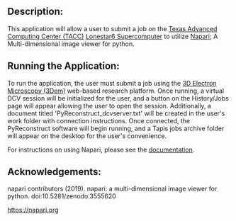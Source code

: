 Description:
-----------------------

This application will allow a user to submit a job on the [Texas Advanced Computing Center (TACC)](https://www.tacc.utexas.edu/) [Lonestar6 Supercomputer](https://www.tacc.utexas.edu/systems/lonestar6) to utilize [Napari](https://napari.org/); A Multi-dimensional image viewer for python.

Running the Application:
-----------------------
To run the application, the user must submit a job using the [3D Electron Microscopy (3Dem)](https://3dem.org/) web-based research platform. Once running, a virtual DCV session will be initialized for the user, and a button on the History/Jobs page will appear allowing the user to open the session. Additionally, a document titled 'PyReconstruct_dcvserver.txt' will be created in the user's work folder with connection instructions. Once connected, the PyReconstruct software will begin running, and a Tapis jobs archive folder will appear on the desktop for the user's convenience.

For instructions on using Napari, please see the [documentation](https://napari.org/stable/usage.html).

 Acknowledgements:
---------------------

napari contributors (2019). napari: a multi-dimensional image viewer for python. doi:10.5281/zenodo.3555620

https://napari.org
